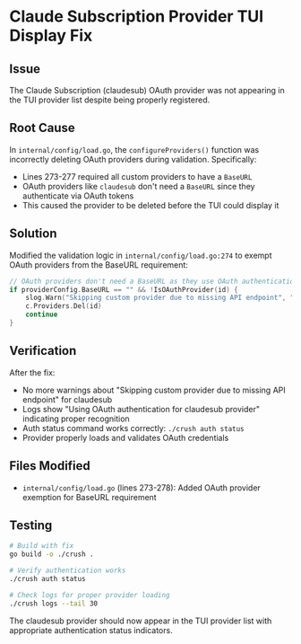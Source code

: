 # Claude Subscription Provider TUI Display Fix

## Issue
The Claude Subscription (claudesub) OAuth provider was not appearing in the TUI provider list despite being properly registered.

## Root Cause
In `internal/config/load.go`, the `configureProviders()` function was incorrectly deleting OAuth providers during validation. Specifically:

- Lines 273-277 required all custom providers to have a `BaseURL`
- OAuth providers like `claudesub` don't need a `BaseURL` since they authenticate via OAuth tokens
- This caused the provider to be deleted before the TUI could display it

## Solution
Modified the validation logic in `internal/config/load.go:274` to exempt OAuth providers from the BaseURL requirement:

```go
// OAuth providers don't need a BaseURL as they use OAuth authentication
if providerConfig.BaseURL == "" && !IsOAuthProvider(id) {
    slog.Warn("Skipping custom provider due to missing API endpoint", "provider", id)
    c.Providers.Del(id)
    continue
}
```

## Verification
After the fix:
- No more warnings about "Skipping custom provider due to missing API endpoint" for claudesub
- Logs show "Using OAuth authentication for claudesub provider" indicating proper recognition
- Auth status command works correctly: `./crush auth status`
- Provider properly loads and validates OAuth credentials

## Files Modified
- `internal/config/load.go` (lines 273-278): Added OAuth provider exemption for BaseURL requirement

## Testing
```bash
# Build with fix
go build -o ./crush .

# Verify authentication works
./crush auth status

# Check logs for proper provider loading
./crush logs --tail 30
```

The claudesub provider should now appear in the TUI provider list with appropriate authentication status indicators.